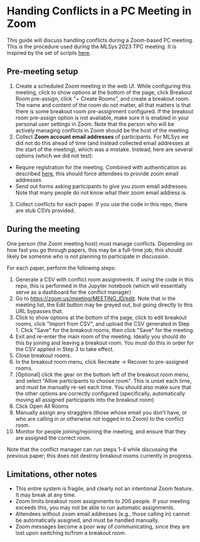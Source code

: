 # Handing Conflicts in a PC Meeting in Zoom

This guide will discuss handling conflicts during a Zoom-based PC meeting. This is the procedure used during the MLSys 2023 TPC meeting. It is inspired by the set of scripts [here](https://github.com/emeryberger/PC-Resources/tree/master/PC-meeting-scripts).

## Pre-meeting setup

1. Create a scheduled Zoom meeting in the web UI. While configuring this meeting, click to show options at the bottom of the page, click Breakout Room pre-assign, click "+ Create Rooms", and create a breakout room. The name and content of the room do not matter, all that matters is that there is some breakout room pre-assignment configured. If the breakout room pre-assign option is not available, make sure it is enabled in your personal user settings in Zoom. Note that the person who will be actively managing conflicts in Zoom should be the host of the meeting.
2. Collect **Zoom account email addresses** of participants. For MLSys we did not do this ahead of time (and instead collected email addresses at the start of the meeting), which was a mistake. Instead, here are several options (which we did not test):
  - Require registration for the meeting. Combined with authentication as described [here](https://support.zoom.us/hc/en-us/articles/211579443-Scheduling-and-customizing-a-meeting-with-registration), this should force attendees to provide zoom email addresses
  - Send out forms asking participants to give you zoom email addresses. Note that many people do not know what their zoom email address is.
3. Collect conflicts for each paper. If you use the code in this repo, there are stub CSVs provided.

## During the meeting

One person (the Zoom meeting host) must manage conflicts. Depending on how fast you go through papers, this may be a full-time job; this should likely be someone who is not planning to participate in discussion.

For each paper, perform the following steps:
1. Generate a CSV with conflict room assignments. If using the code in this repo, this is performed in the Jupyter notebook (which will essentially serve as a dashboard for the conflict manager)
2. Go to https://zoom.us/meeting/MEETING_ID/edit. Note that in the meeting list, the Edit button may be greyed out, but going directly to this URL bypasses that.
3. Click to show options at the bottom of the page, click to edit breakout rooms, click "Import from CSV", and upload the CSV generated in Step 1. Click "Save" for the breakout rooms, then click "Save" for the meeting.
4. Exit and re-enter the main room of the meeting. Ideally you should do this by joining and leaving a breakout room. You must do this in order for the CSV applied in Step 3 to take effect.
5. Close breakout rooms.
6. In the breakout room menu, click Recreate -> Recover to pre-assigned rooms.
7. [Optional] click the gear on the bottom left of the breakout room menu, and select "Allow participants to choose room". This is unset each time, and must be manually re-set each time. You should also make sure that the other options are correctly configured (specifically, automatically moving all assigned participants into the breakout room)
8. Click Open All Rooms
9. Manually assign any stragglers (those whose email you don't have, or who are calling in or otherwise not logged in to Zoom) to the conflict room.
10. Monitor for people joining/rejoining the meeting, and ensure that they are assigned the correct room.

Note that the conflict manager can run steps 1-4 while discussing the previous paper; this does not destroy breakout rooms currently in progress.


## Limitations, other notes
- This entire system is fragile, and clearly not an intentional Zoom feature. It may break at any time.
- Zoom limits breakout room assignments to 200 people. If your meeting exceeds this, you may not be able to run automatic assignments.
- Attendees without zoom email addresses (e.g., those calling in) cannot be automatically assigned, and must be handled manually.
- Zoom messages become a poor way of communicating, since they are lost upon switching to/from a breakout room.
